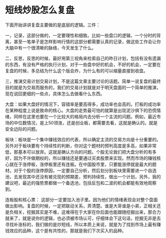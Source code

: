 # 短线炒股怎么复盘

下面开始讲讲复盘主要做的是底层的逻辑。三件：

一，记录，这部分做的，一定要理性和细致。比如一些盘口的逻辑，一个分时的背离，甚至一笔单子是怎样影响行情的这部分都需要认真的记录，做这些工作会让你大脑中有一个很清晰的脉络，今天发生了什么。

二，反思，反思的时候，最好用第三视角来检索自己的昨日计划，包括有没有遗漏的东西，有没有严格的执行计划，对于一些盘中好的机会，不好的机会，一定要在复盘的时候，多总结为什么这个版会炸，为什么有的可以缩量直接到收盘。

三，推演交易计划交易计划，不是这篇文章主要讨论的话题。简单一说复盘的最终目的就是为交易而服务的，我们的交易计划就是对于明天盘面的一个简单的推演，现在说回更细的一些点，具体怎么去做看什么东西。

大盘：如果大盘好的情况下，容错率是要高得多，成功率也会高的。打板的成功率在某种程度上说是致命的核心。大盘的走势最可怕的就算是出现泥沙俱下的恐慌情绪，同样在这里也要在一个比较大的格局内去分析一个主流的问题。例如，最近市场的中位数情况，是上50领涨，还是创业板，都需要去看，这就是确认的。就是安全边际的问题。

板块：板块是一个集中赚钱效应的代表，所以确定主流的交易方向是十分重要的。另外对于板块要有个持续性的判断，你对这个题材的预判高度是多高，如果非常低，那基本可以放弃。这就是确认方向的问题。个股无论我们把大盘分析的有多好，因为不许做期权的，所以赚钱还是要通过买卖股票来实现。然而市场的赚钱核心就在于涨停板，涨停板里还有连板。在中国股市里，只要能涨停就是最大的题材。对于个股的涨停原因，一定要自己分析，然后划分到板块里需要进一个自选池，去发现其中还没有被兑现的预期差，预判持续性，做出一个计划，另外，我的建议吧，最近的强势票都做一个备选池，包括反包和二波的机会都能有效地观察到。

连板股和核心票： 这部分一定要加入池子里。因为他们的情绪表现会对整个盘面做出影响。复盘的时候，一定把联动关系，弄清楚。谁是大哥谁是小弟，正相关还是负相关，挖掘其实是不难，这难得在于大家在你后面也能跟随挖掘出来，那合力就来了，就是说你的逻辑，也必须被市场认可，仔细体会下这句话，挖掘无非是去寻找补涨标的，我们做的是炒短线，所以本质上来说，就是为了找到市场上最有赚钱效应的品种，这个是有共性的，那就是我们下次买入的品种。